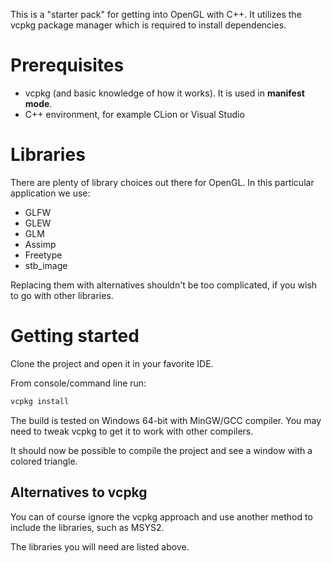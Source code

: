This is a "starter pack" for getting into OpenGL with C++. It utilizes the vcpkg package manager which is required to install dependencies.

# Prerequisites

* vcpkg (and basic knowledge of how it works). It is used in **manifest mode**.
* C++ environment, for example CLion or Visual Studio

# Libraries

There are plenty of library choices out there for OpenGL. In this particular application we use:

- GLFW
- GLEW
- GLM
- Assimp
- Freetype
- stb_image

Replacing them with alternatives shouldn't be too complicated, if you wish to go with other libraries.

# Getting started

Clone the project and open it in your favorite IDE.

From console/command line run:

````bash
vcpkg install
````

The build is tested on Windows 64-bit with MinGW/GCC compiler.
You may need to tweak vcpkg to get it to work with other compilers.

It should now be possible to compile the project and see a window with a colored triangle.

## Alternatives to vcpkg
You can of course ignore the vcpkg approach and use another method to include the libraries, such as MSYS2.

The libraries you will need are listed above.

